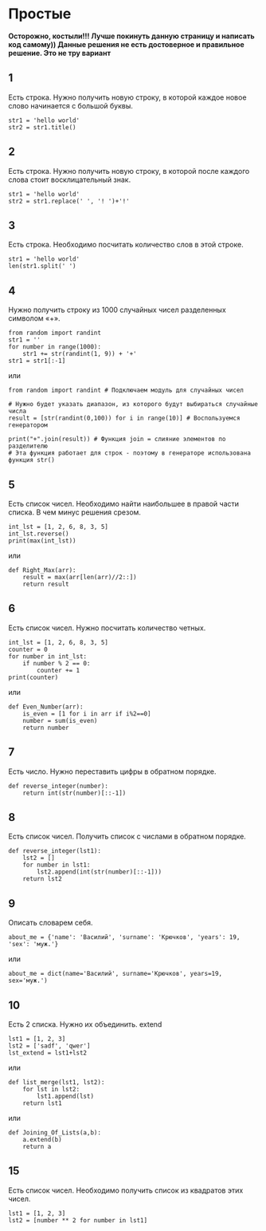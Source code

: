 # Простые

**Осторожно, костыли!!! Лучше покинуть данную страницу и написать код самому\)\) Данные решения не есть достоверное и правильное решение. Это не тру вариант**

## 1

Есть строка. Нужно получить новую строку, в которой каждое новое слово начинается с большой буквы.

```text
str1 = 'hello world'
str2 = str1.title()
```

## 2

Есть строка. Нужно получить новую строку, в которой после каждого слова стоит восклицательный знак.

```text
str1 = 'hello world'
str2 = str1.replace(' ', '! ')+'!'
```

## 3

Есть строка. Необходимо посчитать количество слов в этой строке.

```text
str1 = 'hello world'
len(str1.split(' ')
```

## 4

Нужно получить строку из 1000 случайных чисел разделенных символом «+».

```text
from random import randint
str1 = ''
for number in range(1000):
    str1 += str(randint(1, 9)) + '+'
str1 = str1[:-1]
```

или

```text
from random import randint # Подключаем модуль для случайных чисел

# Нужно будет указать диапазон, из которого будут выбираться случайные числа
result = [str(randint(0,100)) for i in range(10)] # Воспользуемся генератором

print("+".join(result)) # Функция join = слияние элементов по разделителю
# Эта функция работает для строк - поэтому в генераторе использована функция str()
```

## 5

Есть список чисел. Необходимо найти наибольшее в правой части списка. В чем минус решения срезом.

```text
int_lst = [1, 2, 6, 8, 3, 5]
int_lst.reverse()
print(max(int_lst))
```

или

```text
def Right_Max(arr):
    result = max(arr[len(arr)//2::])
    return result
```

## 6

Есть список чисел. Нужно посчитать количество четных.

```text
int_lst = [1, 2, 6, 8, 3, 5]
counter = 0
for number in int_lst:
    if number % 2 == 0:
        counter += 1
print(counter)
```

или

```text
def Even_Number(arr):
    is_even = [1 for i in arr if i%2==0]
    number = sum(is_even)
    return number
```

## 7

Есть число. Нужно переставить цифры в обратном порядке.

```text
def reverse_integer(number):
    return int(str(number)[::-1])
```

## 8

Есть список чисел. Получить список с числами в обратном порядке.

```text
def reverse_integer(lst1):
    lst2 = []
    for number in lst1:
        lst2.append(int(str(number)[::-1]))
    return lst2
```

## 9

Описать словарем себя.

```text
about_me = {'name': 'Василий', 'surname': 'Крючков', 'years': 19, 'sex': 'муж.'}
```

или

```text
about_me = dict(name='Василий', surname='Крючков', years=19, sex='муж.')
```

## 10

Есть 2 списка. Нужно их объединить. extend

```text
lst1 = [1, 2, 3]
lst2 = ['sadf', 'qwer']
lst_extend = lst1+lst2
```

или

```text
def list_merge(lst1, lst2):
    for lst in lst2:
        lst1.append(lst)
    return lst1
```

или

```text
def Joining_Of_Lists(a,b):
    a.extend(b)
    return a
```

## 15

Есть список чисел. Необходимо получить список из квадратов этих чисел.

```text
lst1 = [1, 2, 3]
lst2 = [number ** 2 for number in lst1]
```

